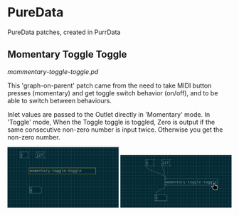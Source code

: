 # PureData
PureData patches, created in PurrData

## Momentary Toggle Toggle
_mommentary-toggle-toggle.pd_

This 'graph-on-parent' patch came from the need to take MIDI button presses (momentary) and get toggle switch behavior (on/off), and to be able to switch between behaviours.

Inlet values are passed to the Outlet directly in 'Momentary' mode. In 'Toggle' mode, When the Toggle toggle is toggled, Zero is output if the same consecutive non-zero number is input twice. Otherwise you get the non-zero number.

<img src="/doc/mtt1.gif" width="250" /> <img src="/doc/mtt2.gif" width="250" />
